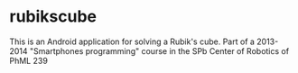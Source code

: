 rubikscube
==========

This is an Android application for solving a Rubik's cube. Part of a 2013-2014 "Smartphones programming" course in the SPb Center of Robotics of PhML 239
